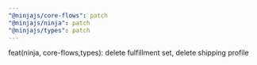 ```yaml
---
"@ninjajs/core-flows": patch
"@ninjajs/ninja": patch
"@ninjajs/types": patch
---
```


feat(ninja, core-flows,types): delete fulfillment set, delete shipping profile
